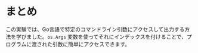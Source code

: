 # まとめ

この実験では、Go言語で特定のコマンドライン引数にアクセスして出力する方法を学びました。`os.Args` 変数を使ってそれにインデックスを付けることで、プログラムに渡された引数に簡単にアクセスできます。
